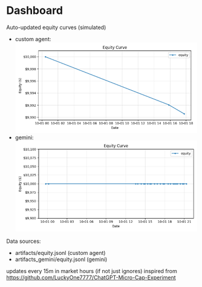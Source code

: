# Dashboard

Auto-updated equity curves (simulated)

- custom agent: ![Equity Curve](artifacts/equity.png?v=c75abb2)
- gemini: ![Equity Curve (Gemini)](artifacts_gemini/equity.png?v=c75abb2)

Data sources:
- artifacts/equity.jsonl (custom agent)
- artifacts_gemini/equity.jsonl (gemini)

updates every 15m in market hours (if not just ignores)
inspired from https://github.com/LuckyOne7777/ChatGPT-Micro-Cap-Experiment
